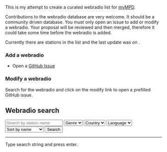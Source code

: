 This is my attempt to create a curated webradio list for [myMPD](https://github.com/jcorporation/myMPD).

Contributions to the webradio database are very welcome. It should be a community driven database. You must only open an issue to add or modify a webradio. Your proposal will be reviewed and then merged, therefore it could take some time before the webradio is added.

Currently there are <span id="stationCount"></span> stations in the list and the last update was on <span id="lastUpdate"></span>.

### Add a webradio

- Open a [GitHub Issue](https://github.com/jcorporation/webradiodb/issues/new?template=add-webradio.yml)

### Modify a webradio

Search for the webradio and click on the modify link to open a prefilled GitHub issue.

## Webradio search

<div class="searchBar">
    <input id="searchStr" type="search" placeholder="Search by station name"/>
    <select id="genres">
        <option value="">Genre</option>
    </select>
    <select id="countries">
        <option value="">Country</option>
    </select>
    <select id="languages">
        <option value="">Language</option>
    </select>
    <select id="sort">
        <option value="PLAYLIST">Sort by name</option>
        <option value="EXTGENRE">Sort by genre</option>
        <option value="COUNTRY">Sort by country</option>
        <option value="LANGUAGE">Sort by language</option>
    </select>
    <input id="searchBtn" type="button" value="Search"/>
</div>
<hr/>
<div id="result">Type search string and press enter.</div>

<script src="db/index/webradiodb.min.js"></script>
<script src="assets/js/radiodb.js"></script>
